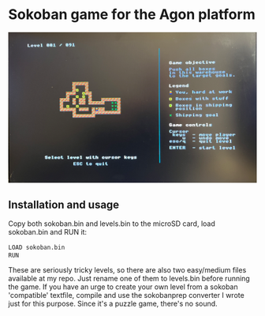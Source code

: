 # Sokoban game for the Agon platform
![Level selector](https://github.com/envenomator/agon-sokoban/blob/master/media/levelselector.png?raw=true)

## Installation and usage
Copy both sokoban.bin and levels.bin to the microSD card, load sokoban.bin and RUN it: 
````console
LOAD sokoban.bin
RUN
````
These are seriously tricky levels, so there are also two easy/medium files available at my repo. Just rename one of them to levels.bin before running the game.
If you have an urge to create your own level from a sokoban 'compatible' textfile, compile and use the sokobanprep converter I wrote just for this purpose.
Since it's a puzzle game, there's no sound.